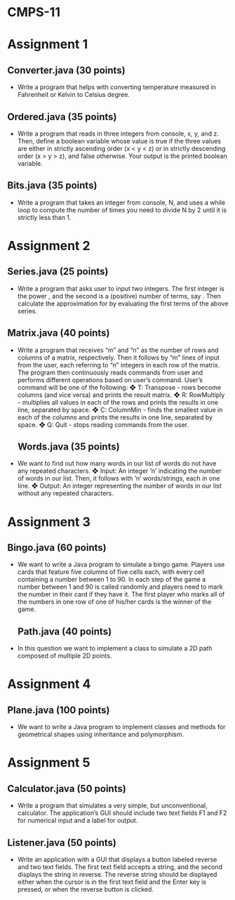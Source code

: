 # CMPS-11

# Assignment 1
## Converter.java (30 points)
*  Write a program that helps with converting temperature measured in Fahrenheit or Kelvin to
Celsius degree. 
## Ordered.java (35 points)
*  Write a program that reads in three integers from console, x, y, and z. Then, define
a boolean variable whose value is true if the three values are either in strictly ascending order
(x < y < z) or in strictly descending order (x > y > z), and false otherwise. Your output is the
printed boolean variable.
## Bits.java (35 points)
*  Write a program that takes an integer from console, N, and uses a while loop to compute the
number of times you need to divide N by 2 until it is strictly less than 1. 


#  Assignment 2
  ## Series.java (25 points)
*  Write a program that asks user to input two integers. The first integer is the power ,
and the second is a (positive) number of terms, say . Then calculate the approximation for
by evaluating the first terms of the above series.
  ## Matrix.java (40 points)
* Write a program that receives “m” and “n” as the number of rows and columns of a
matrix, respectively. Then it follows by “m” lines of input from the user, each referring to “n”
integers in each row of the matrix.
The program then continuously reads commands from user and performs different
operations based on user’s command. User’s command will be one of the following:
  ❖ T: Transpose - rows become columns (and vice versa) and prints the result matrix.
  ❖ R: RowMultiply - multiplies all values in each of the rows and prints the results in
one line, separated by space.
  ❖ C: ColumnMin - finds the smallest value in each of the columns and prints the
results in one line, separated by space.
  ❖ Q: Quit - stops reading commands from the user.
  ## Words.java (35 points)
* We want to find out how many words in our list of words do not have any repeated
characters. 
  ❖ Input: An integer ’n’ indicating the number of words in our list. Then, it follows
with ’n’ words/strings, each in one line.
 ❖ Output: An integer representing the number of words in our list without any
repeated characters.


#  Assignment 3
  ## Bingo.java (60 points)
* We want to write a Java program to simulate a bingo game. Players use cards that
feature five columns of five cells each, with every cell containing a number between 1 to 90.
In each step of the game a number between 1 and 90 is called randomly and players need to
mark the number in their card if they have it. The first player who marks all of the numbers
in one row of one of his/her cards is the winner of the game. 
  ## Path.java (40 points)
* In this question we want to implement a class to simulate a 2D path composed of
multiple 2D points. 

# Assignment 4
## Plane.java (100 points)
* We want to write a Java program to implement classes and methods for geometrical shapes using inheritance and polymorphism. 

# Assignment 5
## Calculator.java (50 points)
* Write a program that simulates a very simple, but unconventional, calculator. The
application’s GUI should include two text fields F1 and F2 for numerical input and a label
for output.
## Listener.java (50 points)
* Write an application with a GUI that displays a button labeled reverse and two text
fields. The first text field accepts a string, and the second displays the string in reverse. The
reverse string should be displayed either when the cursor is in the first text field and
the Enter key is pressed, or when the reverse button is clicked.
